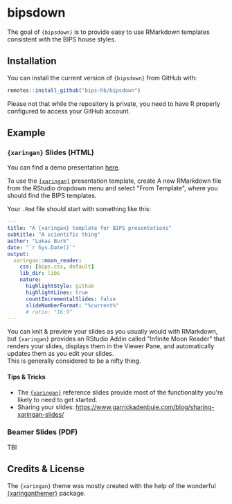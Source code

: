 # bipsdown

<!-- badges: start -->
<!-- badges: end -->

The goal of `{bipsdown}` is to provide easy to use RMarkdown templates consistent with the BIPS house styles.

## Installation

You can install the current version of `{bipsdown}` from GitHub with:

``` r
remotes::install_github("bips-hb/bipsdown")
```

Please not that while the repository is private, you need to have R properly configured to access your GitHub account.

## Example

### `{xaringan}` Slides (HTML)

You can find a demo presentation [here](https://bips-hb.github.io/bipsdown/bips-xaringan/bips-xaringan.html).

To use the [`{xaringan}`](https://slides.yihui.org/xaringan/) presentation template, create A new RMarkdown file from the RStudio dropdown menu and select "From Template", where you should find the BIPS templates.

Your `.Rmd` file should start with something like this:

```yaml
---
title: "A {xaringan} template for BIPS presentations"
subtitle: "A scientific thing"
author: "Lukas Burk"
date: "`r Sys.Date()`"
output:
  xaringan::moon_reader:
    css: [bips.css, default]
    lib_dir: libs
    nature:
      highlightStyle: github
      highlightLines: true
      countIncrementalSlides: false
      slideNumberFormat: "%current%"
      # ratio: "16:9"
---
```

You can knit & preview your slides as you usually would with RMarkdown, but `{xaringan}` provides an RStudio Addin called "Infinite Moon Reader" that renders your slides, displays them in the Viewer Pane, and automatically updates them as you edit your slides.  
This is generally considered to be a nifty thing.

#### Tips & Tricks

- The [`{xaringan}`](https://slides.yihui.org/xaringan/) reference slides provide most of the functionality you're likely to need to get started.
- Sharing your slides: https://www.garrickadenbuie.com/blog/sharing-xaringan-slides/

### Beamer Slides (PDF)

TBI

## Credits & License

The `{xaringan}` theme was mostly created with the help of the wonderful [{xaringanthemer}](https://pkg.garrickadenbuie.com/xaringanthemer/) package.

